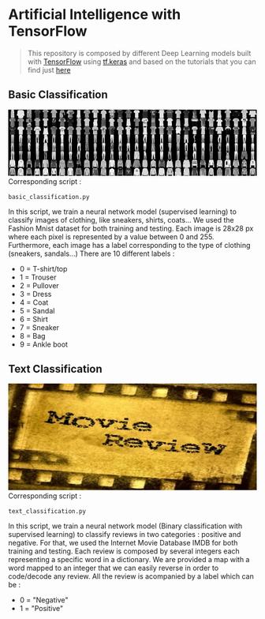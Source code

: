 # Artificial Intelligence with TensorFlow
>This repository is composed by different Deep Learning models built with [TensorFlow](https://www.tensorflow.org/) 
 using [tf.keras](https://www.tensorflow.org/api_docs/python/tf/keras) and based on the tutorials that you can find just
[here](https://www.tensorflow.org/tutorials)

## Basic Classification
![](basic_classification.png)
Corresponding script :
```
basic_classification.py
```
In this script, we train a neural network model (supervised learning) to classify images of clothing, like sneakers, shirts, coats...
We used the Fashion Mnist dataset for both training and testing.
Each image is 28x28 px where each pixel is represented by a value between 0 and 255.
Furthermore, each image has a label corresponding to the type of clothing (sneakers, sandals...)
There are 10 different labels :
* 0 = T-shirt/top
* 1 = Trouser
* 2 = Pullover
* 3 = Dress
* 4 = Coat
* 5 = Sandal
* 6 = Shirt
* 7 = Sneaker
* 8 = Bag
* 9 = Ankle boot

## Text Classification
![](text_classification.jpg)
Corresponding script :
```
text_classification.py
```
In this script, we train a neural network model (Binary classification with supervised learning) to classify reviews in two categories : positive and negative.
For that, we used the Internet Movie Database IMDB for both training and testing.
Each review is composed by several integers each representing a specific word in a dictionary. We are provided a map with a word mapped to an integer that we can easily reverse in order to code/decode any review.
All the review is acompanied by a label which can be :
* 0 = "Negative"
* 1 = "Positive"

